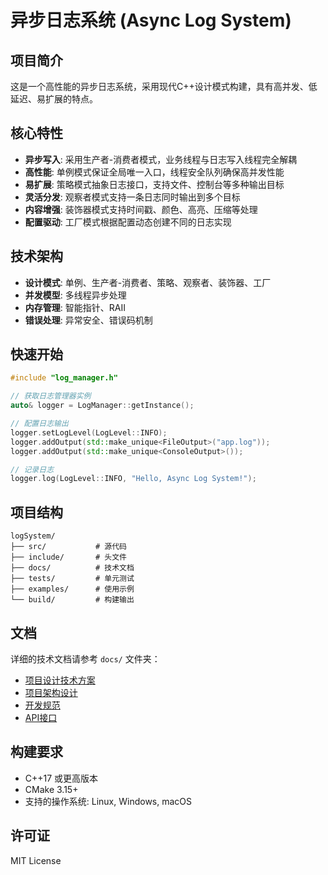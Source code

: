 # 异步日志系统 (Async Log System)

## 项目简介

这是一个高性能的异步日志系统，采用现代C++设计模式构建，具有高并发、低延迟、易扩展的特点。

## 核心特性

- **异步写入**: 采用生产者-消费者模式，业务线程与日志写入线程完全解耦
- **高性能**: 单例模式保证全局唯一入口，线程安全队列确保高并发性能
- **易扩展**: 策略模式抽象日志接口，支持文件、控制台等多种输出目标
- **灵活分发**: 观察者模式支持一条日志同时输出到多个目标
- **内容增强**: 装饰器模式支持时间戳、颜色、高亮、压缩等处理
- **配置驱动**: 工厂模式根据配置动态创建不同的日志实现

## 技术架构

- **设计模式**: 单例、生产者-消费者、策略、观察者、装饰器、工厂
- **并发模型**: 多线程异步处理
- **内存管理**: 智能指针、RAII
- **错误处理**: 异常安全、错误码机制

## 快速开始

```cpp
#include "log_manager.h"

// 获取日志管理器实例
auto& logger = LogManager::getInstance();

// 配置日志输出
logger.setLogLevel(LogLevel::INFO);
logger.addOutput(std::make_unique<FileOutput>("app.log"));
logger.addOutput(std::make_unique<ConsoleOutput>());

// 记录日志
logger.log(LogLevel::INFO, "Hello, Async Log System!");
```

## 项目结构

```
logSystem/
├── src/           # 源代码
├── include/       # 头文件
├── docs/          # 技术文档
├── tests/         # 单元测试
├── examples/      # 使用示例
└── build/         # 构建输出
```

## 文档

详细的技术文档请参考 `docs/` 文件夹：

- [项目设计技术方案](./docs/1_项目设计技术方案.md)
- [项目架构设计](./docs/2_项目架构设计.md)
- [开发规范](./docs/3_开发规范.md)
- [API接口](./docs/4_API接口.md)

## 构建要求

- C++17 或更高版本
- CMake 3.15+
- 支持的操作系统: Linux, Windows, macOS

## 许可证

MIT License
